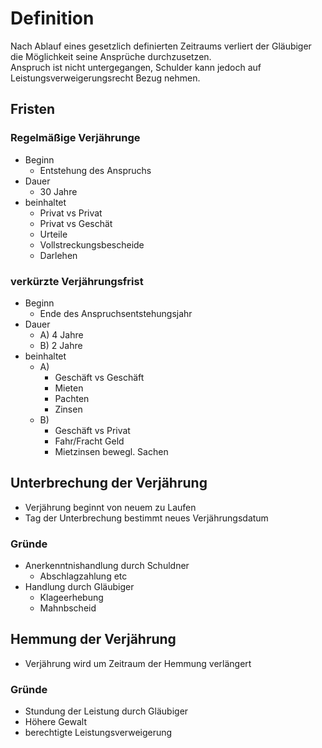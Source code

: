 # Definition
Nach Ablauf eines gesetzlich definierten Zeitraums verliert der Gläubiger die Möglichkeit seine Ansprüche durchzusetzen.  
Anspruch ist nicht untergegangen, Schulder kann jedoch auf Leistungsverweigerungsrecht Bezug nehmen.  
## Fristen
### Regelmäßige Verjährunge
- Beginn
    - Entstehung des Anspruchs
- Dauer
    - 30 Jahre
- beinhaltet
    - Privat vs Privat
    - Privat vs Geschät
    - Urteile
    - Vollstreckungsbescheide
    - Darlehen
### verkürzte Verjährungsfrist
- Beginn
    - Ende des Anspruchsentstehungsjahr
- Dauer
    - A) 4 Jahre
    - B) 2 Jahre
- beinhaltet
    - A)
        - Geschäft vs Geschäft
        - Mieten
        - Pachten
        - Zinsen
    - B)
        - Geschäft vs Privat
        - Fahr/Fracht Geld
        - Mietzinsen bewegl. Sachen


## Unterbrechung der Verjährung
- Verjährung beginnt von neuem zu Laufen
- Tag der Unterbrechung bestimmt neues Verjährungsdatum
### Gründe
- Anerkenntnishandlung durch Schuldner
    - Abschlagzahlung etc
- Handlung durch Gläubiger
    - Klageerhebung
    - Mahnbscheid
## Hemmung der Verjährung
- Verjährung wird um Zeitraum der Hemmung verlängert
### Gründe
- Stundung der Leistung durch Gläubiger
- Höhere Gewalt
- berechtigte Leistungsverweigerung
